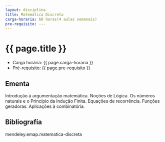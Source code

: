 ```yaml
---
layout: disciplina
title: Matemática Discreta
carga-horaria: 60 horas(4 aulas semanais)
pre-requisito: ---
---
```


# {{ page.title }}

- Carga horária: {{ page.carga-horaria }}
- Pré-requisito:  {{ page.pre-requisito }}

## Ementa

Introdução à argumentação matemática. Noções de Lógica. Os números
naturais e o Princípio da Indução Finita. Equações de recorrência.
Funções geradoras. Aplicações à combinatória.

## Bibliografía

mendeley.emap.matematica-discreta 

